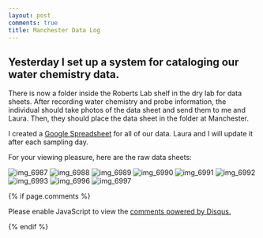 ```yaml
---
layout: post
comments: true
title: Manchester Data Log
---
```


## Yesterday I set up a system for cataloging our water chemistry data.

There is now a folder inside the Roberts Lab shelf in the dry lab for data sheets. After recording water chemistry and probe information, the individual should take photos of the data sheet and send them to me and Laura. Then, they should place the data sheet in the folder at Manchester.

I created a [Google Spreadsheet](https://docs.google.com/spreadsheets/d/1NimY1gQFM8eR_wdkM5__nEw3JwEhihmIBHiOqXnBYJ4/edit#gid=0) for all of our data. Laura and I will update it after each sampling day.

For your viewing pleasure, here are the raw data sheets:

![img_6987](https://cloud.githubusercontent.com/assets/22335838/23781549/fcee61fe-0502-11e7-8e10-fc64249c8d81.JPG)
![img_6988](https://cloud.githubusercontent.com/assets/22335838/23781551/fcffbf12-0502-11e7-8f3b-c090d3615f07.JPG)
![img_6989](https://cloud.githubusercontent.com/assets/22335838/23781553/fd03fa50-0502-11e7-8b3e-af8904193b1d.JPG)
![img_6990](https://cloud.githubusercontent.com/assets/22335838/23781552/fd006e3a-0502-11e7-8e93-c6c5efaf3d26.JPG)
![img_6991](https://cloud.githubusercontent.com/assets/22335838/23781550/fcff27aa-0502-11e7-9fe0-82a6a52ed51f.JPG)
![img_6992](https://cloud.githubusercontent.com/assets/22335838/23781554/fd1a183a-0502-11e7-8f42-4cce6918e225.JPG)
![img_6993](https://cloud.githubusercontent.com/assets/22335838/23781556/fd2b664e-0502-11e7-9f92-b30195b9cf31.JPG)
![img_6996](https://cloud.githubusercontent.com/assets/22335838/23781557/fd4495c4-0502-11e7-897c-dfe7df8e45f3.JPG)
![img_6997](https://cloud.githubusercontent.com/assets/22335838/23781558/fd44f942-0502-11e7-8f48-1d4f45e79ffd.JPG)

{% if page.comments %}

<div id="disqus_thread"></div>
<script>

/**
*  RECOMMENDED CONFIGURATION VARIABLES: EDIT AND UNCOMMENT THE SECTION BELOW TO INSERT DYNAMIC VALUES FROM YOUR PLATFORM OR CMS.
*  LEARN WHY DEFINING THESE VARIABLES IS IMPORTANT: https://disqus.com/admin/universalcode/#configuration-variables*/
/*
var disqus_config = function () {
this.page.url = PAGE_URL;  // Replace PAGE_URL with your page's canonical URL variable
this.page.identifier = PAGE_IDENTIFIER; // Replace PAGE_IDENTIFIER with your page's unique identifier variable
};
*/
(function() { // DON'T EDIT BELOW THIS LINE
var d = document, s = d.createElement('script');
s.src = 'https://the-responsible-grad-student.disqus.com/embed.js';
s.setAttribute('data-timestamp', +new Date());
(d.head || d.body).appendChild(s);
})();
</script>
<noscript>Please enable JavaScript to view the <a href="https://disqus.com/?ref_noscript">comments powered by Disqus.</a></noscript>

{% endif %}

<script id="dsq-count-scr" src="//the-responsible-grad-student.disqus.com/count.js" async></script>
